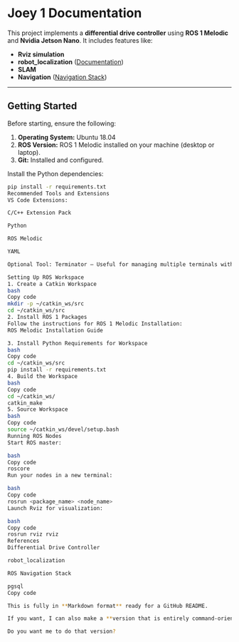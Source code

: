 # Joey 1 Documentation

This project implements a **differential drive controller** using **ROS 1 Melodic** and **Nvidia Jetson Nano**. It includes features like:

- **Rviz simulation**  
- **robot_localization** ([Documentation](https://docs.ros.org/en/melodic/api/robot_localization/html/index.html))  
- **SLAM**  
- **Navigation** ([Navigation Stack](https://wiki.ros.org/navigation))  

---

## Getting Started

Before starting, ensure the following:

1. **Operating System:** Ubuntu 18.04  
2. **ROS Version:** ROS 1 Melodic installed on your machine (desktop or laptop).  
3. **Git:** Installed and configured.  

Install the Python dependencies:

```bash
pip install -r requirements.txt
Recommended Tools and Extensions
VS Code Extensions:

C/C++ Extension Pack

Python

ROS Melodic

YAML

Optional Tool: Terminator – Useful for managing multiple terminals with ROS.

Setting Up ROS Workspace
1. Create a Catkin Workspace
bash
Copy code
mkdir -p ~/catkin_ws/src
cd ~/catkin_ws/src
2. Install ROS 1 Packages
Follow the instructions for ROS 1 Melodic Installation:
ROS Melodic Installation Guide

3. Install Python Requirements for Workspace
bash
Copy code
cd ~/catkin_ws/src
pip install -r requirements.txt
4. Build the Workspace
bash
Copy code
cd ~/catkin_ws/
catkin_make
5. Source Workspace
bash
Copy code
source ~/catkin_ws/devel/setup.bash
Running ROS Nodes
Start ROS master:

bash
Copy code
roscore
Run your nodes in a new terminal:

bash
Copy code
rosrun <package_name> <node_name>
Launch Rviz for visualization:

bash
Copy code
rosrun rviz rviz
References
Differential Drive Controller

robot_localization

ROS Navigation Stack

pgsql
Copy code

This is fully in **Markdown format** ready for a GitHub README.  

If you want, I can also make a **version that is entirely command-oriented inside Markdown**, so users don’t have to read instructions separately—they just copy-paste the commands from the README.  

Do you want me to do that version?









